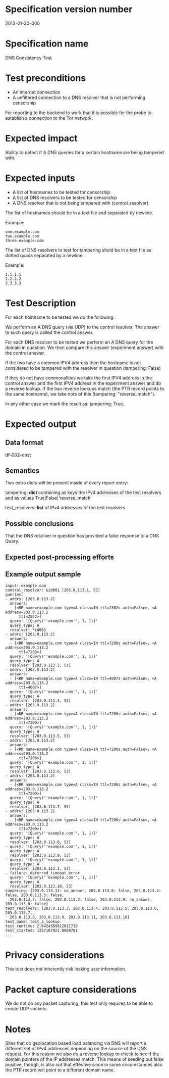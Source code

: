 # Specification version number

2013-01-30-000

# Specification name

DNS Consistency Test

# Test preconditions

  * An internet connection
  * A unfiltered connection to a DNS resolver that is not performing censorship

For reporting to the backend to work that it is possible for the probe to
establish a connection to the Tor network.

# Expected impact

Ability to detect if A DNS queries for a certain hostname are being tampered with.

# Expected inputs

  * A list of hostnames to be tested for censorship
  * A list of DNS resolvers to be tested for censorship
  * A DNS resolver that is not being tampered with (control_resolver)

The list of hostnames should be in a text file and separated by newline.

Example:

    one.example.com
    two.example.com
    three.example.com

The list of DNS resolvers to test for tampering shold be in a text file as
dotted quads separated by a newline:

Example:

    1.1.1.1
    2.2.2.2
    3.3.3.3

# Test Description

For each hostname to be tested we do the following:

We perform an A DNS query (via UDP) to the control resolver. The answer to such
query is called the control answer.

For each DNS resolver to be tested we perform an A DNS query for the domain in
question. We then compare this answer (experiment answer) with the control
answer.

If the two have a common IPV4 address then the hostname is not considered to be
tampered with the resolver in question (tampering: False)

If they do not have commonalities we take the first IPV4 address in the control
answer and the first IPV4 address in the experiment answer and do a reverse
lookup. If the two reverse lookups match (the PTR record points to the same
hostname), we take note of this (tampering: "reverse_match").

In any other case we mark the result as: tampering: True.

# Expected output

## Data format

df-002-dnst

## Semantics

Two extra dicts will be present inside of every report entry:

tampering:
  **dict** containing as keys the IPv4 addresses of the test resolvers
  and as values True|False|'reverse_match'

test_resolvers:
  **list** of IPv4 addresses of the test resolvers

## Possible conclusions

That the DNS resolver in question has provided a false response to a DNS Query.

## Expected post-processing efforts

## Example output sample

    input: example.com
    control_resolver: &id001 [203.0.113.1, 53]
    queries:
    - addrs: [203.0.113.2]
      answers:
      - [<RR name=example.com type=A class=IN ttl=2562s auth=False>, <A address=203.0.113.2
          ttl=2562>]
      query: '[Query(''example.com'', 1, 1)]'
      query_type: A
      resolver: *id001
    - addrs: [203.0.113.2]
      answers:
      - [<RR name=example.com type=A class=IN ttl=7200s auth=False>, <A address=203.0.113.2
          ttl=7200>]
      query: '[Query(''example.com'', 1, 1)]'
      query_type: A
      resolver: [203.0.113.3, 53]
    - addrs: [203.0.113.2]
      answers:
      - [<RR name=example.com type=A class=IN ttl=4007s auth=False>, <A address=203.0.113.2
          ttl=4007>]
      query: '[Query(''example.com'', 1, 1)]'
      query_type: A
      resolver: [203.0.113.4, 53]
    - addrs: [203.0.113.2]
      answers:
      - [<RR name=example.com type=A class=IN ttl=7200s auth=False>, <A address=203.0.113.2
          ttl=7200>]
      query: '[Query(''example.com'', 1, 1)]'
      query_type: A
      resolver: [203.0.113.5, 53]
    - addrs: [203.0.113.2]
      answers:
      - [<RR name=example.com type=A class=IN ttl=7200s auth=False>, <A address=203.0.113.2
          ttl=7200>]
      query: '[Query(''example.com'', 1, 1)]'
      query_type: A
      resolver: [203.0.113.6, 53]
    - addrs: [203.0.113.2]
      answers:
      - [<RR name=example.com type=A class=IN ttl=7200s auth=False>, <A address=203.0.113.2
          ttl=7200>]
      query: '[Query(''example.com'', 1, 1)]'
      query_type: A
      resolver: [203.0.113.7, 53]
    - addrs: [203.0.113.2]
      answers:
      - [<RR name=example.com type=A class=IN ttl=7200s auth=False>, <A address=203.0.113.2
          ttl=7200>]
      query: '[Query(''example.com'', 1, 1)]'
      query_type: A
      resolver: [203.0.113.8, 53]
    - query: '[Query(''example.com'', 1, 1)]'
      query_type: A
      resolver: [203.0.113.9, 53]
    - query: '[Query(''example.com'', 1, 1)]'
      query_type: A
      resolver: [203.0.113.1, 53]
    - failure: deferred_timeout_error
      query: '[Query(''example.com'', 1, 1)]'
      query_type: A
      resolver: [203.0.113.10, 53]
    tampering: {203.0.113.11: no_answer, 203.0.113.6: false, 203.0.113.4: false, 203.0.113.5: false,
      203.0.113.7: false, 203.0.113.3: false, 203.0.113.9: no_answer, 203.0.113.8: false}
    test_resolvers: [203.0.113.3, 203.0.113.4, 203.0.113.5, 203.0.113.6, 203.0.113.7,
      203.0.113.8, 203.0.113.9, 203.0.113.11, 203.0.113.10]
    test_name: test_a_lookup
    test_runtime: 2.6424369812011719
    test_started: 1357167921.0688701
    ...

# Privacy considerations

This test does not inherently risk leaking user information.

# Packet capture considerations

We do not do any packet capturing, this test only requires to be able to create
UDP sockets.

# Notes

Sites that do geolocation based load balancing via DNS will report a different
set of IPv4 addresses depending on the source of the DNS request. For this
reason we also do a reverse lookup to check to see if the domain pointers of
the IP addresses match.
This means of seeding out false positive, though, is also not that effective
since in some circumstances also the PTR record will point to a different
domain name.
